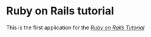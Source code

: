 # Ruby on Rails tutorial

This is the first application for the [*Ruby on Rails Tutorial*](https://www.railstutorial.org/)
